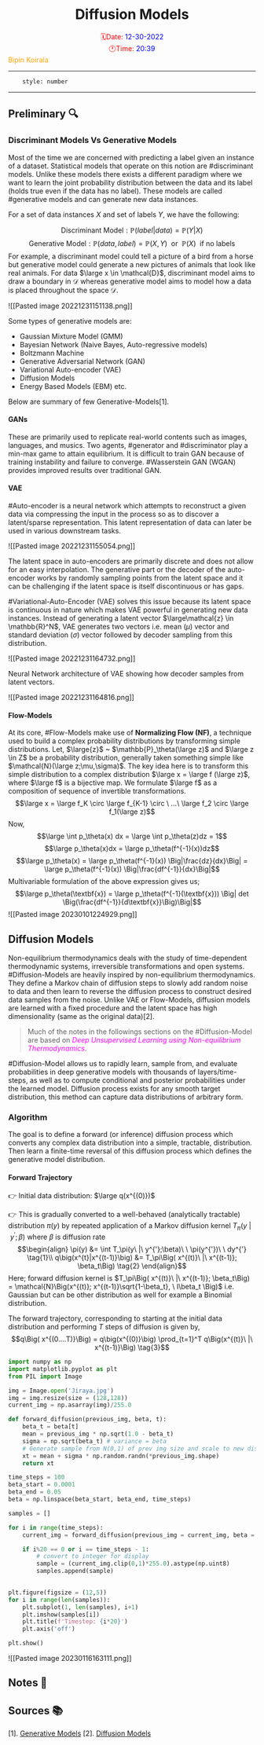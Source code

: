 <center> <h1> Diffusion Models </h1></center>
<center><span style="color: red">🗓️Date: </span><span style="color: blue">12-30-2022</span></center> 
<center><span style="color: red">🕐Time: </span><span style="color: blue">20:39</span></center><right><span style="color: orange">Bipin Koirala
</span></right><hr>

```toc
	style: number
```
<hr>

## Preliminary 🔍

### Discriminant Models Vs Generative Models

Most of the time we are concerned with predicting a label given an instance of a dataset. Statistical models that operate on this notion are #discriminant models. Unlike these models there exists a different paradigm where we want to learn the joint probability distribution between the data and its label (holds true even if the data has no label). These models are called #generative models and can generate new data instances. 

For a set of data instances $X$ and set of labels $Y$, we have the following:

$$\text{Discriminant Model}: \mathbb{P}(label|data) = \mathbb{P}(Y|X) $$
	$$\text{Generative Model}: \mathbb{P}(data,label) = \mathbb{P}(X,Y)\ \  \text{or}\ \ \mathbb{P}(X)\ \ \text{if no labels}$$
For example, a discriminant model could tell a picture of a bird from a horse but generative model could generate a new pictures of animals that look like real animals. 
For data $\large x \in \mathcal{D}$, discriminant model aims to draw a boundary in $\mathcal{D}$ whereas generative model aims to model how a data is placed throughout the space $\mathcal{D}$.

![[Pasted image 20221231151138.png]]

Some types of generative models are:
* Gaussian Mixture Model (GMM)
* Bayesian Network (Naive Bayes, Auto-regressive models)
* Boltzmann Machine
* Generative Adversarial Network (GAN)
* Variational Auto-encoder (VAE)
* Diffusion Models
* Energy Based Models (EBM) etc.

Below are summary of few Generative-Models[1].

#### GANs

These are primarily used to replicate real-world contents such as images, languages, and musics. Two agents, #generator and #discriminator play a min-max game to attain equilibrium. It is difficult to train GAN because of training instability and failure to converge. #Wasserstein GAN (WGAN) provides improved results over traditional GAN.

#### VAE

#Auto-encoder is a neural network which attempts to reconstruct a given data via compressing the input in the process so as to discover a latent/sparse representation. This latent representation of data can later be used in various downstream tasks.

![[Pasted image 20221231155054.png]]

The latent space in auto-encoders are primarily discrete and does not allow for an easy interpolation. The generative part or the decoder of the auto-encoder works by randomly sampling points from the latent space and it can be challenging if the latent space is itself discontinuous or has gaps.

#Variational-Auto-Encoder (VAE) solves this issue because its latent space is continuous in nature which makes VAE powerful in generating new data instances. Instead of generating a latent vector $\large\mathcal{z} \in \mathbb{R}^N$, VAE generates two vectors i.e. mean ($\mu$) vector and standard deviation ($\sigma$) vector followed by decoder sampling from this distribution. 

![[Pasted image 20221231164732.png]]

Neural Network architecture of VAE showing how decoder samples from latent vectors.

![[Pasted image 20221231164816.png]]

#### Flow-Models

At its core, #Flow-Models make use of **Normalizing Flow (NF)**, a technique used to build a complex probability distributions by transforming simple distributions.
Let, $\large{z}$ ~ $\mathbb{P}_\theta(\large z)$ and $\large z \in Z$ be a probability distribution, generally taken something simple like $\mathcal{N}(\large z;\mu,\sigma)$. The key idea here is to transform this simple distribution to a complex distribution $\large x = \large f (\large z)$, where $\large f$ is a bijective map. We formulate $\large f$ as a composition of sequence of invertible transformations. $$\large x = \large f_K \circ \large f_{K-1} \circ \ ...\ \large f_2 \circ \large f_1(\large z)$$
Now, $$\large \int p_\theta(x) dx = \large \int p_\theta(z)dz = 1$$$$\large p_\theta(x)dx = \large p_\theta(f^{-1}(x))dz$$
$$\large p_\theta(x) = \large p_\theta(f^{-1}(x)) \Big|\frac{dz}{dx}\Big| = \large p_\theta(f^{-1}(x)) \Big|\frac{df^{-1}}{dx}\Big|$$
Multivariable formulation of the above expression gives us;$$\large p_\theta(\textbf{x}) = \large p_\theta(f^{-1}(\textbf{x})) \Big| det \Big(\frac{df^{-1}}{d\textbf{x}}\Big)\Big|$$![[Pasted image 20230101224929.png]]

## Diffusion Models

Non-equilibrium thermodynamics deals with the study of time-dependent thermodynamic systems, irreversible transformations and open systems. #Diffusion-Models are heavily inspired by non-equilibrium thermodynamics. They define a Markov chain of diffusion steps to slowly add random noise to data and then learn to reverse the diffusion process to construct desired data samples from the noise. Unlike VAE or Flow-Models, diffusion models are learned with a fixed procedure and the latent space has high dimensionality (same as the original data)[2].

>Much of the notes in the followings sections on the #Diffusion-Model are based on <span style="color: magenta"><i>Deep Unsupervised Learning using Non-equilibrium Thermodynamics</i></span>. 

#Diffusion-Model allows us to rapidly learn, sample from, and evaluate probabilities in deep generative models with thousands of layers/time-steps, as well as to compute conditional and posterior probabilities under the learned model. Diffusion process exists for any smooth target distribution, this method can capture data distributions of arbitrary form.

### Algorithm

The goal is to define a forward (or inference) diffusion process which converts any complex data distribution into a simple, tractable, distribution. Then learn a finite-time reversal of this diffusion process which defines the generative model distribution. 

#### Forward Trajectory

👉 Initial data distribution: $\large q(x^{(0)})$

👉 This is gradually converted to a well-behaved (analytically tractable) distribution $\pi(y)$ by repeated application of a Markov diffusion kernel $T_{\pi}(y\ |\ y^{'};\beta)$ where $\beta$ is diffusion rate
$$\begin{align}
\pi(y) &= \int T_\pi(y\ |\ y^{'};\beta)\ \ \pi(y^{'})\ \ dy^{'} \tag{1}\\
q\big(x^{t}|x^{(t-1)}\big) &= T_\pi\Big( x^{(t)}\ |\ x^{(t-1)};  \beta_t\Big) \tag{2}
\end{align}$$
Here; forward diffusion kernel is $T_\pi\Big( x^{(t)}\ |\ x^{(t-1)};  \beta_t\Big) = \mathcal{N}\Big(x^{(t)}; x^{(t-1)}\sqrt{1-\beta_t}, \ I\beta_t \Big)$ i.e. Gaussian but can be other distribution as well for example a Binomial distribution.

The forward trajectory, corresponding to starting at the initial data distribution and performing $T$ steps of diffusion is given by,$$q\Big( x^{(0....T)}\Big) = q\big(x^{(0)}\big) \prod_{t=1}^T q\Big(x^{(t)}\ |\ x^{(t-1)}\Big) \tag{3}$$
```python
import numpy as np
import matplotlib.pyplot as plt
from PIL import Image

img = Image.open('Jiraya.jpg')
img = img.resize(size = (128,128))
current_img = np.asarray(img)/255.0

def forward_diffusion(previous_img, beta, t):
	beta_t = beta[t]
	mean = previous_img * np.sqrt(1.0 - beta_t)
	sigma = np.sqrt(beta_t) # variance = beta
	# Generate sample from N(0,1) of prev img size and scale to new distribution.
	xt = mean + sigma * np.random.randn(*previous_img.shape)
	return xt

time_steps = 100
beta_start = 0.0001
beta_end = 0.05
beta = np.linspace(beta_start, beta_end, time_steps)

samples = []

for i in range(time_steps):
	current_img = forward_diffusion(previous_img = current_img, beta = beta, t = i)

	if i%20 == 0 or i == time_steps - 1:
		# convert to integer for display
		sample = (current_img.clip(0,1)*255.0).astype(np.uint8) 
		samples.append(sample)

  
plt.figure(figsize = (12,5))
for i in range(len(samples)):
	plt.subplot(1, len(samples), i+1)
	plt.imshow(samples[i])
	plt.title(f'Timestep: {i*20}')
	plt.axis('off')

plt.show()
```
![[Pasted image 20230116163111.png]]

## Notes 📝

## Sources 📚
[1]. [Generative Models](https://lilianweng.github.io/posts/2018-10-13-flow-models/#types-of-generative-models)
[2]. [Diffusion Models](https://lilianweng.github.io/posts/2021-07-11-diffusion-models/)